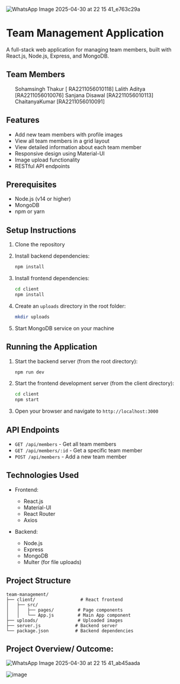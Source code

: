 ![WhatsApp Image 2025-04-30 at 22 15 41_e763c29a](https://github.com/user-attachments/assets/e2b93391-742b-46d7-b1ce-b77999d6bfd6)
# Team Management Application
A full-stack web application for managing team members, built with React.js, Node.js, Express, and MongoDB.

## Team Members
<ul>
   <l>Sohamsingh Thakur [ RA2211056010118]</l>
   <l>Lalith Aditya [RA2211056010076]</l>
   <l>Sanjana Disawal [RA2211056010113]</l>
   <l>ChaitanyaKumar [RA2211056010091]</l>
</ul>



## Features

- Add new team members with profile images
- View all team members in a grid layout
- View detailed information about each team member
- Responsive design using Material-UI
- Image upload functionality
- RESTful API endpoints

## Prerequisites

- Node.js (v14 or higher)
- MongoDB
- npm or yarn

## Setup Instructions

1. Clone the repository
2. Install backend dependencies:
   ```bash
   npm install
   ```

3. Install frontend dependencies:
   ```bash
   cd client
   npm install
   ```

4. Create an `uploads` directory in the root folder:
   ```bash
   mkdir uploads
   ```

5. Start MongoDB service on your machine

## Running the Application

1. Start the backend server (from the root directory):
   ```bash
   npm run dev
   ```

2. Start the frontend development server (from the client directory):
   ```bash
   cd client
   npm start
   ```

3. Open your browser and navigate to `http://localhost:3000`

## API Endpoints

- `GET /api/members` - Get all team members
- `GET /api/members/:id` - Get a specific team member
- `POST /api/members` - Add a new team member

## Technologies Used

- Frontend:
  - React.js
  - Material-UI
  - React Router
  - Axios

- Backend:
  - Node.js
  - Express
  - MongoDB
  - Multer (for file uploads)

## Project Structure

```
team-management/
├── client/                 # React frontend
│   ├── src/
│   │   ├── pages/         # Page components
│   │   └── App.js         # Main App component
├── uploads/               # Uploaded images
├── server.js             # Backend server
└── package.json          # Backend dependencies
``` 

## Project Overview/ Outcome:
![WhatsApp Image 2025-04-30 at 22 15 41_ab45aada](https://github.com/user-attachments/assets/a828d022-8676-41a9-aede-3f78758dedfd)

![image](https://github.com/user-attachments/assets/be980c36-2527-49a4-89f8-d49c1f1f4d49)
